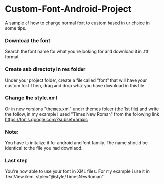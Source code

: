 # Custom-Font-Android-Project
A sample of how to change normal font to custom based in ur choice in some tips.

### Download the font
Search the font name for what you're looking for and download it in .ttf format

### Create sub directoty in res folder
Under your project folder, create a file called "font" that will have your custom font
Then, drag and drop what you have download in this file

### Change the style.xml
Or in new versions "themes.xml" under themes folder (the 1st file) and write the follow, 
in my example i used "Times New Roman" from the following link https://fonts.google.com/?subset=arabic

<style name="TimesNewRoman">
        <item name="android:fontFamily">@font/times_new_roman</item>
        <item name="fontFamily">@font/times_new_roman</item>
        <item name="android:textStyle">normal</item>
    </style>
    
   ### Note:
   You have to initalize it for android and font family. The name should be identical to the file you had downlaod.
   
   ### Last step
   You're now able to use your font in XML files. For my example i use it in TextView item.
   style="@style/TimesNewRoman"
